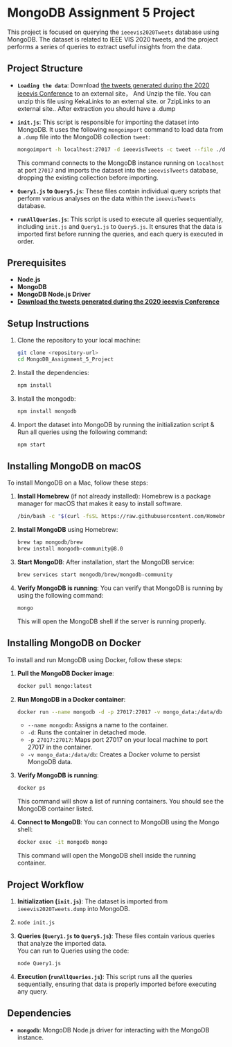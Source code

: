 # MongoDB Assignment 5 Project

This project is focused on querying the `ieeevis2020Tweets` database using MongoDB. The dataset is related to IEEE VIS 2020 tweets, and the project performs a series of queries to extract useful insights from the data.

## Project Structure
- **`Loading the data`**: Download [the tweets generated during the 2020 ieeevis Conference](https://johnguerra.co/viz/influentials/ieeevis2020/ieeevis2020Tweets.dump.bz2)
 to an external site， And Unzip the file. You can unzip this file using KekaLinks to an external site. or 7zipLinks to an external site.. After extraction you should have a .dump  
- **`init.js`**: This script is responsible for importing the dataset into MongoDB. It uses the following `mongoimport` command to load data from a `.dump` file into the MongoDB collection `tweet`:
  ```bash
  mongoimport -h localhost:27017 -d ieeevisTweets -c tweet --file ./db/ieeevis2020Tweets.dump --drop
  ```
  This command connects to the MongoDB instance running on `localhost` at port `27017` and imports the dataset into the `ieeevisTweets` database, dropping the existing collection before importing.

- **`Query1.js` to `Query5.js`**: These files contain individual query scripts that perform various analyses on the data within the `ieeevisTweets` database.

- **`runAllQueries.js`**: This script is used to execute all queries sequentially, including `init.js` and `Query1.js` to `Query5.js`. It ensures that the data is imported first before running the queries, and each query is executed in order.

## Prerequisites

- **Node.js** 
- **MongoDB** 
- **MongoDB Node.js Driver**
- [**Download the tweets generated during the 2020 ieeevis Conference**](https://johnguerra.co/viz/influentials/ieeevis2020/ieeevis2020Tweets.dump.bz2)

## Setup Instructions

1. Clone the repository to your local machine:
   ```bash
   git clone <repository-url>
   cd MongoDB_Assignment_5_Project
   ```

2. Install the dependencies:
   ```bash
   npm install
   ```
3. Install the mongodb:
   ```bash
   npm install mongodb
   ```  
4. Import the dataset into MongoDB by running the initialization script & Run all queries using the following command:
   ```bash
   npm start
   ```

## Installing MongoDB on macOS

To install MongoDB on a Mac, follow these steps:

1. **Install Homebrew** (if not already installed):
   Homebrew is a package manager for macOS that makes it easy to install software.
   ```bash
   /bin/bash -c "$(curl -fsSL https://raw.githubusercontent.com/Homebrew/install/HEAD/install.sh)"
   ```

2. **Install MongoDB** using Homebrew:
   ```bash
   brew tap mongodb/brew
   brew install mongodb-community@8.0
   ```

3. **Start MongoDB**:
   After installation, start the MongoDB service:
   ```bash
   brew services start mongodb/brew/mongodb-community
   ```

4. **Verify MongoDB is running**:
   You can verify that MongoDB is running by using the following command:
   ```bash
   mongo
   ```
   This will open the MongoDB shell if the server is running properly.
## Installing MongoDB on Docker

To install and run MongoDB using Docker, follow these steps:

1. **Pull the MongoDB Docker image**:
   ```bash
   docker pull mongo:latest
   ```

2. **Run MongoDB in a Docker container**:
   ```bash
   docker run --name mongodb -d -p 27017:27017 -v mongo_data:/data/db mongo:latest
   ```
   - `--name mongodb`: Assigns a name to the container.
   - `-d`: Runs the container in detached mode.
   - `-p 27017:27017`: Maps port 27017 on your local machine to port 27017 in the container.
   - `-v mongo_data:/data/db`: Creates a Docker volume to persist MongoDB data.

3. **Verify MongoDB is running**:
   ```bash
   docker ps
   ```
   This command will show a list of running containers. You should see the MongoDB container listed.

4. **Connect to MongoDB**:
   You can connect to MongoDB using the Mongo shell:
   ```bash
   docker exec -it mongodb mongo
   ```
   This command will open the MongoDB shell inside the running container.

## Project Workflow

1. **Initialization (`init.js`)**: The dataset is imported from `ieeevis2020Tweets.dump` into MongoDB.
2. ```bash
   node init.js
   ```
3. **Queries (`Query1.js` to `Query5.js`)**: These files contain various queries that analyze the imported data.  
    You can run to Queries using the code:
   ```bash
   node Query1.js
   ```
4. **Execution (`runAllQueries.js`)**: This script runs all the queries sequentially, ensuring that data is properly imported before executing any query.
## Dependencies

- **`mongodb`**: MongoDB Node.js driver for interacting with the MongoDB instance.


